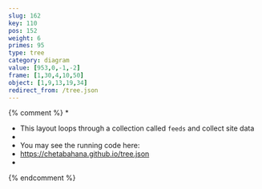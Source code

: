 ```yaml
---
slug: 162
key: 110
pos: 152
weight: 6
primes: 95
type: tree
category: diagram
value: [953,0,-1,-2]
frame: [1,30,4,10,50]
object: [1,9,13,19,34]
redirect_from: /tree.json
---
```

{% comment %}
*
*  This layout loops through a collection called `feeds` and collect site data 
*
*  You may see the running code here:
*  https://chetabahana.github.io/tree.json
*
{% endcomment %}
